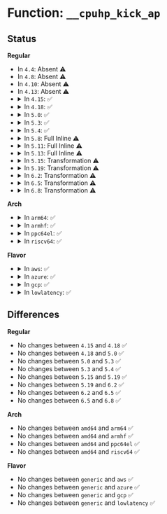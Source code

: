 # Function: <code>__cpuhp_kick_ap</code>

## Status
<b>Regular</b>
<ul>
<li>
In <code>4.4</code>: Absent ⚠️
</li>
<li>
In <code>4.8</code>: Absent ⚠️
</li>
<li>
In <code>4.10</code>: Absent ⚠️
</li>
<li>
In <code>4.13</code>: Absent ⚠️
</li>
<li>
<details>
<summary>In <code>4.15</code>: ✅</summary>

```c
void __cpuhp_kick_ap(struct cpuhp_cpu_state *st);
```

**Collision:** Unique Static

**Inline:** No

**Transformation:** False

**Instances:**

```
In kernel/cpu.c (ffffffff8108bb10)
Location: kernel/cpu.c:385
Inline: False
Direct callers:
  - kernel/cpu.c:cpuhp_issue_call
  - kernel/cpu.c:cpuhp_issue_call
  - kernel/cpu.c:_cpu_down
  - kernel/cpu.c:cpuhp_kick_ap
  - kernel/cpu.c:cpuhp_kick_ap
```
**Symbols:**

```
ffffffff8108bb10-ffffffff8108bb5c: __cpuhp_kick_ap (STB_LOCAL)
```
</details>
</li>
<li>
<details>
<summary>In <code>4.18</code>: ✅</summary>

```c
void __cpuhp_kick_ap(struct cpuhp_cpu_state *st);
```

**Collision:** Unique Static

**Inline:** No

**Transformation:** False

**Instances:**

```
In kernel/cpu.c (ffffffff8108f3d0)
Location: kernel/cpu.c:461
Inline: False
Direct callers:
  - kernel/cpu.c:_cpu_down
  - kernel/cpu.c:cpuhp_kick_ap
  - kernel/cpu.c:cpuhp_kick_ap
```
**Symbols:**

```
ffffffff8108f3d0-ffffffff8108f41b: __cpuhp_kick_ap (STB_LOCAL)
```
</details>
</li>
<li>
<details>
<summary>In <code>5.0</code>: ✅</summary>

```c
void __cpuhp_kick_ap(struct cpuhp_cpu_state *st);
```

**Collision:** Unique Static

**Inline:** No

**Transformation:** False

**Instances:**

```
In kernel/cpu.c (ffffffff810976d0)
Location: kernel/cpu.c:468
Inline: False
Direct callers:
  - kernel/cpu.c:_cpu_down
  - kernel/cpu.c:cpuhp_kick_ap
  - kernel/cpu.c:cpuhp_kick_ap
```
**Symbols:**

```
ffffffff810976d0-ffffffff8109771b: __cpuhp_kick_ap (STB_LOCAL)
```
</details>
</li>
<li>
<details>
<summary>In <code>5.3</code>: ✅</summary>

```c
void __cpuhp_kick_ap(struct cpuhp_cpu_state *st);
```

**Collision:** Unique Static

**Inline:** No

**Transformation:** False

**Instances:**

```
In kernel/cpu.c (ffffffff8109bc40)
Location: kernel/cpu.c:478
Inline: False
Direct callers:
  - kernel/cpu.c:_cpu_down
  - kernel/cpu.c:cpuhp_kick_ap
  - kernel/cpu.c:cpuhp_kick_ap
```
**Symbols:**

```
ffffffff8109bc40-ffffffff8109bc8c: __cpuhp_kick_ap (STB_LOCAL)
```
</details>
</li>
<li>
<details>
<summary>In <code>5.4</code>: ✅</summary>

```c
void __cpuhp_kick_ap(struct cpuhp_cpu_state *st);
```

**Collision:** Unique Static

**Inline:** No

**Transformation:** False

**Instances:**

```
In kernel/cpu.c (ffffffff810a21c0)
Location: kernel/cpu.c:488
Inline: False
Direct callers:
  - kernel/cpu.c:_cpu_down
  - kernel/cpu.c:cpuhp_kick_ap
  - kernel/cpu.c:cpuhp_kick_ap
```
**Symbols:**

```
ffffffff810a21c0-ffffffff810a220c: __cpuhp_kick_ap (STB_LOCAL)
```
</details>
</li>
<li>
<details>
<summary>In <code>5.8</code>: Full Inline ⚠️</summary>

**Collision:** Unique Static

**Inline:** Full

**Transformation:** False

**Instances:**

```
In kernel/cpu.c (ffffffff81bc0b6a)
Location: kernel/cpu.c:489
Inline: True
Inline callers:
  - kernel/cpu.c:_cpu_down
  - kernel/cpu.c:cpuhp_invoke_ap_callback
  - kernel/cpu.c:cpuhp_invoke_ap_callback
  - kernel/cpu.c:cpuhp_kick_ap
  - kernel/cpu.c:cpuhp_kick_ap
```
</details>
</li>
<li>
<details>
<summary>In <code>5.11</code>: Full Inline ⚠️</summary>

**Collision:** Unique Static

**Inline:** Full

**Transformation:** False

**Instances:**

```
In kernel/cpu.c (ffffffff81c39bfa)
Location: kernel/cpu.c:489
Inline: True
Inline callers:
  - kernel/cpu.c:_cpu_down
  - kernel/cpu.c:cpuhp_invoke_ap_callback
  - kernel/cpu.c:cpuhp_invoke_ap_callback
  - kernel/cpu.c:cpuhp_kick_ap
  - kernel/cpu.c:cpuhp_kick_ap
```
</details>
</li>
<li>
<details>
<summary>In <code>5.13</code>: Full Inline ⚠️</summary>

**Collision:** Unique Static

**Inline:** Full

**Transformation:** False

**Instances:**

```
In kernel/cpu.c (ffffffff810a6817)
Location: kernel/cpu.c:516
Inline: True
Inline callers:
  - kernel/cpu.c:cpuhp_issue_call
  - kernel/cpu.c:cpuhp_issue_call
  - kernel/cpu.c:_cpu_down
  - kernel/cpu.c:cpuhp_kick_ap_work
  - kernel/cpu.c:cpuhp_kick_ap_work
  - kernel/cpu.c:bringup_cpu
  - kernel/cpu.c:bringup_cpu
```
</details>
</li>
<li>
<details>
<summary>In <code>5.15</code>: Transformation ⚠️</summary>

```c
void __cpuhp_kick_ap(struct cpuhp_cpu_state *st);
```

**Collision:** Unique Static

**Inline:** No

**Transformation:** True

**Instances:**

```
In kernel/cpu.c (0)
Location: kernel/cpu.c:527
Inline: False
Direct callers:
  - kernel/cpu.c:cpuhp_issue_call
  - kernel/cpu.c:cpuhp_issue_call
  - kernel/cpu.c:_cpu_down
  - kernel/cpu.c:cpuhp_kick_ap_work
  - kernel/cpu.c:cpuhp_kick_ap_work
  - kernel/cpu.c:bringup_cpu
  - kernel/cpu.c:bringup_cpu
```
**Symbols:**

```
ffffffff810b7380-ffffffff810b73ee: __cpuhp_kick_ap (STB_LOCAL)
ffffffff81ca3db2-ffffffff81ca3ddc: __cpuhp_kick_ap.cold (STB_LOCAL)
```
</details>
</li>
<li>
<details>
<summary>In <code>5.19</code>: Transformation ⚠️</summary>

```c
void __cpuhp_kick_ap(struct cpuhp_cpu_state *st);
```

**Collision:** Unique Static

**Inline:** No

**Transformation:** True

**Instances:**

```
In kernel/cpu.c (0)
Location: kernel/cpu.c:529
Inline: False
Direct callers:
  - kernel/cpu.c:cpuhp_issue_call
  - kernel/cpu.c:cpuhp_issue_call
  - kernel/cpu.c:_cpu_down
  - kernel/cpu.c:cpuhp_kick_ap
  - kernel/cpu.c:cpuhp_kick_ap
```
**Symbols:**

```
ffffffff810cdb40-ffffffff810cdbb8: __cpuhp_kick_ap (STB_LOCAL)
ffffffff81e535dd-ffffffff81e53607: __cpuhp_kick_ap.cold (STB_LOCAL)
```
</details>
</li>
<li>
<details>
<summary>In <code>6.2</code>: Transformation ⚠️</summary>

```c
void __cpuhp_kick_ap(struct cpuhp_cpu_state *st);
```

**Collision:** Unique Static

**Inline:** No

**Transformation:** True

**Instances:**

```
In kernel/cpu.c (0)
Location: kernel/cpu.c:529
Inline: False
Direct callers:
  - kernel/cpu.c:cpuhp_issue_call
  - kernel/cpu.c:cpuhp_issue_call
  - kernel/cpu.c:_cpu_down
  - kernel/cpu.c:cpuhp_kick_ap
  - kernel/cpu.c:cpuhp_kick_ap
```
**Symbols:**

```
ffffffff810ebd60-ffffffff810ebdd8: __cpuhp_kick_ap (STB_LOCAL)
ffffffff82055afc-ffffffff82055b26: __cpuhp_kick_ap.cold (STB_LOCAL)
```
</details>
</li>
<li>
<details>
<summary>In <code>6.5</code>: Transformation ⚠️</summary>

```c
void __cpuhp_kick_ap(struct cpuhp_cpu_state *st);
```

**Collision:** Unique Static

**Inline:** No

**Transformation:** True

**Instances:**

```
In kernel/cpu.c (0)
Location: kernel/cpu.c:723
Inline: False
Direct callers:
  - kernel/cpu.c:_cpu_down
  - kernel/cpu.c:cpuhp_kick_ap
  - kernel/cpu.c:cpuhp_kick_ap
```
**Symbols:**

```
ffffffff810f7a40-ffffffff810f7ab8: __cpuhp_kick_ap (STB_LOCAL)
ffffffff820d40e2-ffffffff820d410c: __cpuhp_kick_ap.cold (STB_LOCAL)
```
</details>
</li>
<li>
<details>
<summary>In <code>6.8</code>: Transformation ⚠️</summary>

```c
void __cpuhp_kick_ap(struct cpuhp_cpu_state *st);
```

**Collision:** Unique Static

**Inline:** No

**Transformation:** True

**Instances:**

```
In kernel/cpu.c (0)
Location: kernel/cpu.c:751
Inline: False
Direct callers:
  - kernel/cpu.c:_cpu_down
  - kernel/cpu.c:cpuhp_kick_ap
  - kernel/cpu.c:cpuhp_kick_ap
```
**Symbols:**

```
ffffffff81100e30-ffffffff81100ea8: __cpuhp_kick_ap (STB_LOCAL)
ffffffff821aefb6-ffffffff821aefe0: __cpuhp_kick_ap.cold (STB_LOCAL)
```
</details>
</li>
</ul>
<b>Arch</b>
<ul>
<li>
<details>
<summary>In <code>arm64</code>: ✅</summary>

```c
void __cpuhp_kick_ap(struct cpuhp_cpu_state *st);
```

**Collision:** Unique Static

**Inline:** No

**Transformation:** False

**Instances:**

```
In kernel/cpu.c (ffff8000100f7160)
Location: kernel/cpu.c:488
Inline: False
Direct callers:
  - kernel/cpu.c:_cpu_down
  - kernel/cpu.c:cpuhp_kick_ap
  - kernel/cpu.c:cpuhp_kick_ap
```
**Symbols:**

```
ffff8000100f7160-ffff8000100f71c8: __cpuhp_kick_ap (STB_LOCAL)
```
</details>
</li>
<li>
<details>
<summary>In <code>armhf</code>: ✅</summary>

```c
void __cpuhp_kick_ap(struct cpuhp_cpu_state *st);
```

**Collision:** Unique Static

**Inline:** No

**Transformation:** False

**Instances:**

```
In kernel/cpu.c (c03555fc)
Location: kernel/cpu.c:488
Inline: False
Direct callers:
  - kernel/cpu.c:_cpu_down
  - kernel/cpu.c:cpuhp_kick_ap
  - kernel/cpu.c:cpuhp_kick_ap
```
**Symbols:**

```
c03555fc-c0355660: __cpuhp_kick_ap (STB_LOCAL)
```
</details>
</li>
<li>
<details>
<summary>In <code>ppc64el</code>: ✅</summary>

```c
void __cpuhp_kick_ap(struct cpuhp_cpu_state *st);
```

**Collision:** Unique Static

**Inline:** No

**Transformation:** False

**Instances:**

```
In kernel/cpu.c (c00000000013d710)
Location: kernel/cpu.c:488
Inline: False
Direct callers:
  - kernel/cpu.c:cpuhp_issue_call
  - kernel/cpu.c:cpuhp_issue_call
  - kernel/cpu.c:_cpu_down
  - kernel/cpu.c:cpuhp_kick_ap
  - kernel/cpu.c:cpuhp_kick_ap
```
**Symbols:**

```
c00000000013d710-c00000000013d7a8: __cpuhp_kick_ap (STB_LOCAL)
```
</details>
</li>
<li>
<details>
<summary>In <code>riscv64</code>: ✅</summary>

```c
void __cpuhp_kick_ap(struct cpuhp_cpu_state *st);
```

**Collision:** Unique Static

**Inline:** No

**Transformation:** False

**Instances:**

```
In kernel/cpu.c (ffffffe0000c2d02)
Location: kernel/cpu.c:488
Inline: False
Direct callers:
  - kernel/cpu.c:cpuhp_issue_call
  - kernel/cpu.c:cpuhp_issue_call
  - kernel/cpu.c:cpuhp_kick_ap
  - kernel/cpu.c:cpuhp_kick_ap
```
**Symbols:**

```
ffffffe0000c2d02-ffffffe0000c2d60: __cpuhp_kick_ap (STB_LOCAL)
```
</details>
</li>
</ul>
<b>Flavor</b>
<ul>
<li>
<details>
<summary>In <code>aws</code>: ✅</summary>

```c
void __cpuhp_kick_ap(struct cpuhp_cpu_state *st);
```

**Collision:** Unique Static

**Inline:** No

**Transformation:** False

**Instances:**

```
In kernel/cpu.c (ffffffff8109bae0)
Location: kernel/cpu.c:488
Inline: False
Direct callers:
  - kernel/cpu.c:_cpu_down
  - kernel/cpu.c:cpuhp_kick_ap
  - kernel/cpu.c:cpuhp_kick_ap
```
**Symbols:**

```
ffffffff8109bae0-ffffffff8109bb2c: __cpuhp_kick_ap (STB_LOCAL)
```
</details>
</li>
<li>
<details>
<summary>In <code>azure</code>: ✅</summary>

```c
void __cpuhp_kick_ap(struct cpuhp_cpu_state *st);
```

**Collision:** Unique Static

**Inline:** No

**Transformation:** False

**Instances:**

```
In kernel/cpu.c (ffffffff8108a510)
Location: kernel/cpu.c:488
Inline: False
Direct callers:
  - kernel/cpu.c:_cpu_down
  - kernel/cpu.c:cpuhp_kick_ap
  - kernel/cpu.c:cpuhp_kick_ap
```
**Symbols:**

```
ffffffff8108a510-ffffffff8108a55c: __cpuhp_kick_ap (STB_LOCAL)
```
</details>
</li>
<li>
<details>
<summary>In <code>gcp</code>: ✅</summary>

```c
void __cpuhp_kick_ap(struct cpuhp_cpu_state *st);
```

**Collision:** Unique Static

**Inline:** No

**Transformation:** False

**Instances:**

```
In kernel/cpu.c (ffffffff8109ba90)
Location: kernel/cpu.c:488
Inline: False
Direct callers:
  - kernel/cpu.c:_cpu_down
  - kernel/cpu.c:cpuhp_kick_ap
  - kernel/cpu.c:cpuhp_kick_ap
```
**Symbols:**

```
ffffffff8109ba90-ffffffff8109badc: __cpuhp_kick_ap (STB_LOCAL)
```
</details>
</li>
<li>
<details>
<summary>In <code>lowlatency</code>: ✅</summary>

```c
void __cpuhp_kick_ap(struct cpuhp_cpu_state *st);
```

**Collision:** Unique Static

**Inline:** No

**Transformation:** False

**Instances:**

```
In kernel/cpu.c (ffffffff810a3700)
Location: kernel/cpu.c:488
Inline: False
Direct callers:
  - kernel/cpu.c:_cpu_down
  - kernel/cpu.c:cpuhp_kick_ap
  - kernel/cpu.c:cpuhp_kick_ap
```
**Symbols:**

```
ffffffff810a3700-ffffffff810a374c: __cpuhp_kick_ap (STB_LOCAL)
```
</details>
</li>
</ul>

## Differences
<b>Regular</b>
<ul>
<li>
No changes between <code>4.15</code> and <code>4.18</code> ✅
</li>
<li>
No changes between <code>4.18</code> and <code>5.0</code> ✅
</li>
<li>
No changes between <code>5.0</code> and <code>5.3</code> ✅
</li>
<li>
No changes between <code>5.3</code> and <code>5.4</code> ✅
</li>
<li>
No changes between <code>5.15</code> and <code>5.19</code> ✅
</li>
<li>
No changes between <code>5.19</code> and <code>6.2</code> ✅
</li>
<li>
No changes between <code>6.2</code> and <code>6.5</code> ✅
</li>
<li>
No changes between <code>6.5</code> and <code>6.8</code> ✅
</li>
</ul>
<b>Arch</b>
<ul>
<li>
No changes between <code>amd64</code> and <code>arm64</code> ✅
</li>
<li>
No changes between <code>amd64</code> and <code>armhf</code> ✅
</li>
<li>
No changes between <code>amd64</code> and <code>ppc64el</code> ✅
</li>
<li>
No changes between <code>amd64</code> and <code>riscv64</code> ✅
</li>
</ul>
<b>Flavor</b>
<ul>
<li>
No changes between <code>generic</code> and <code>aws</code> ✅
</li>
<li>
No changes between <code>generic</code> and <code>azure</code> ✅
</li>
<li>
No changes between <code>generic</code> and <code>gcp</code> ✅
</li>
<li>
No changes between <code>generic</code> and <code>lowlatency</code> ✅
</li>
</ul>
